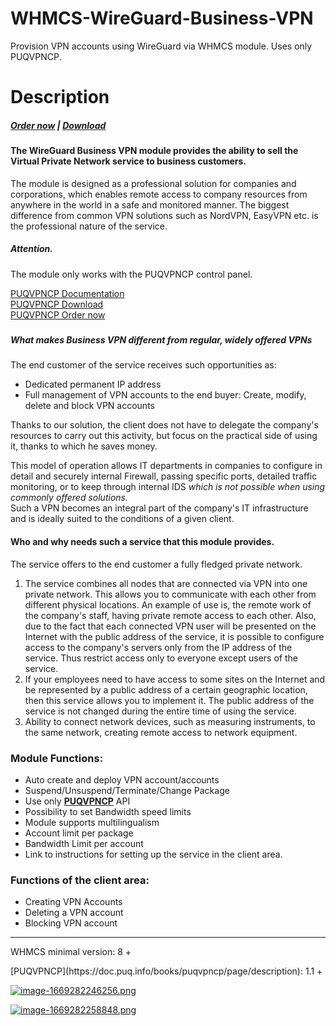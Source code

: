 # WHMCS-WireGuard-Business-VPN
Provision VPN accounts using WireGuard via WHMCS module. Uses only PUQVPNCP.
# Description

#####  [Order now](https://panel.puqcloud.com/index.php?rp=/store/whmcs-module-wireguard-business-vpn) | [Download](https://download.puqcloud.com/WHMCS/servers/PUQ_WHMCS-WireGuard-Business-VPN/)

#### The WireGuard Business VPN module provides the ability to sell the Virtual Private Network service to business customers.

The module is designed as a professional solution for companies and corporations, which enables remote access to company resources from anywhere in the world in a safe and monitored manner. The biggest difference from common VPN solutions such as NordVPN, EasyVPN etc. is the professional nature of the service.

##### Attention.  
The module only works with the PUQVPNCP control panel.   
  
[PUQVPNCP Documentation](https://doc.puq.info/books/puqvpncp/page/description)  
[PUQVPNCP Download](https://download.puqcloud.com/cp/puqvpncp/)  
[PUQVPNCP Order now](https://panel.puqcloud.com/index.php?rp=/store/puqvpn)

#####  

##### What makes Business VPN different from regular, widely offered VPNs

The end customer of the service receives such opportunities as:

- Dedicated permanent IP address
- Full management of VPN accounts to the end buyer: Create, modify, delete and block VPN accounts

Thanks to our solution, the client does not have to delegate the company's resources to carry out this activity, but focus on the practical side of using it, thanks to which he saves money.

This model of operation allows IT departments in companies to configure in detail and securely internal Firewall, passing specific ports, detailed traffic monitoring, or to keep through internal IDS *which is not possible when using commonly offered solutions.*  
Such a VPN becomes an integral part of the company's IT infrastructure and is ideally suited to the conditions of a given client.

#### Who and why needs such a service that this module provides.

The service offers to the end customer a fully fledged private network.

1. The service combines all nodes that are connected via VPN into one private network. This allows you to communicate with each other from different physical locations. An example of use is, the remote work of the company's staff, having private remote access to each other. Also, due to the fact that each connected VPN user will be presented on the Internet with the public address of the service, it is possible to configure access to the company's servers only from the IP address of the service. Thus restrict access only to everyone except users of the service.
2. If your employees need to have access to some sites on the Internet and be represented by a public address of a certain geographic location, then this service allows you to implement it. The public address of the service is not changed during the entire time of using the service.
3. Ability to connect network devices, such as measuring instruments, to the same network, creating remote access to network equipment.

### Module Functions:

- Auto create and deploy VPN account/accounts
- Suspend/Unsuspend/Terminate/Change Package
- Use only **[PUQVPNCP](https://doc.puq.info/books/puqvpncp/page/description)** API
- Possibility to set Bandwidth speed limits
- Module supports multilingualism
- Account limit per package
- Bandwidth Limit per account
- Link to instructions for setting up the service in the client area.

### Functions of the client area:

- Creating VPN Accounts
- Deleting a VPN account
- Blocking VPN account

- - - - - -

<p class="callout warning">WHMCS minimal version: 8 +</p>

<p class="callout warning">[PUQVPNCP](https://doc.puq.info/books/puqvpncp/page/description): 1.1 +</p>

[![image-1669282246256.png](https://doc.puq.info/uploads/images/gallery/2022-11/scaled-1680-/image-1669282246256.png)](https://doc.puq.info/uploads/images/gallery/2022-11/image-1669282246256.png)

[![image-1669282258848.png](https://doc.puq.info/uploads/images/gallery/2022-11/scaled-1680-/image-1669282258848.png)](https://doc.puq.info/uploads/images/gallery/2022-11/image-1669282258848.png)
